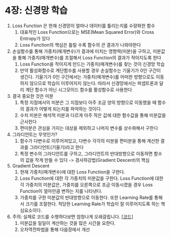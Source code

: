 4장: 신경망 학습
=============

1. Loss Function 은 현재 신경망이 얼마나 데이터를 틀리는지를 수량화한 함수
   1. 대표적인 Loss Function으로는 MSE(Mean Squared Error)와 Cross Entropy가 있다
   2. Loss Function의 핵심은 틀릴 수록 함수의 큰 결과가 나와야한다
2. 손실함수를 통해 가중치(매개변수)가 결과에 미치는 영향력(미분)을 구하고, 미분값을 통해 가중치(매개변수)를 조절해서 Loss Function의 결과가 작아지도록 한다
   1. Loss Function을 작아지게 만드는 가중치(매개변수)를 찾는 것이 신경망 학습
   2. 만약 활성화함수로 계단함수를 사용할 경우 손실함수는 기울기가 0인 구간이 생긴다. 기울기가 0인 구간에서는 가중치(매개변수)를 어떠한 방향으로도 이동하지 않으므로 학습이 이루어지지 않는다. 따라서 신경망에서는 퍼셉트론과 달리 계단 함수가 아닌 시그모이드 함수를 활성함수로 사용한다
3. 결국 중요한 것은 미분
   1. 특정 지점에서의 미분은 그 지점보다 아주 조금 양의 방향으로 이동했을 때 함수의 결과가 어떻게 되는지를 파악하는 것이다.
   2. 수치 미분은 해석적 미분과 다르게 아주 작은 값에 대한 함수값을 통해 미분값을 근사한다
   3. 편미분은 관심을 가지는 대상을 제외하고 나머지 변수를 상수화해서 구한다
4. 그라디언트는 무엇인가?
   1. 함수가 다변수로 이루어져있고, 다변수 각각의 미분을 편미분을 통해 계산한 결과를 그라디언트(기울기)라고 한다
   2. 특정 변수의 그라디언트를 구하고, 그라디언트의 반대방향으로 이동하면 함수의 값을 작게 만들 수 있다 -> 경사하강법(Gradient Descent)의 핵심
5. Gradient Descent
   1. 현재 가중치(매개변수)에 대한 Loss Function을 구한다.
   2. Loss Function에 대한 각 가중치의 미분값을 구한다. Loss Function에 대한 각 가중치의 미분값은, 가중치를 오른쪽으로 조금 이동시켰을 경우 Loss Function이 얼마만큼 변하는 지를 나타낸다.
   3. 가중치를 구한 미분값의 반대방향으로 이동한다. 또한 Learning Rate를 통해서 크기를 조절한다. 적당한 Learning Rate가 학습이 잘 이루어지도록 하는 핵심요소이다.
6. 주의: 실제로 코드를 수행하다보면 엄청나게 오래걸립니다. [\[코드\]](./train_neuralnet.py)
   1. 미분값을 일일이 계산하는 것을 많은 시간을 요한다.
   2. 오차역전파법을 통해 다음장에서 개선